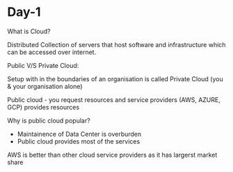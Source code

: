 # Day-1
What is Cloud?

Distributed Collection of servers that host software and infrastructure which can be accessed over internet.

Public V/S Private Cloud:

Setup with in the boundaries of an organisation is called Private Cloud (you & your organisation alone)

Public cloud - you request resources and service providers (AWS, AZURE, GCP) provides resources

Why is public cloud popular?
* Maintainence of Data Center is overburden
* Public cloud provides most of the services

AWS is better than other cloud service providers as it has largerst market share



